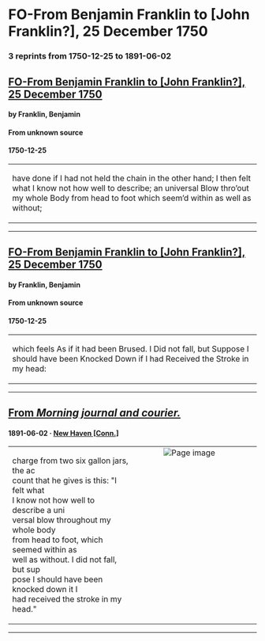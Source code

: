 
# FO-From Benjamin Franklin to [John Franklin?], 25 December 1750

### 3 reprints from 1750-12-25 to 1891-06-02

## [FO-From Benjamin Franklin to [John Franklin?], 25 December 1750](https://founders.archives.gov/documents/Franklin/01-04-02-0028)

#### by Franklin, Benjamin

#### From unknown source

#### 1750-12-25

<table style="width: 100%;"><tr><td style="width: 50%">

 have done if I had not held the chain in the other hand; I then felt what I know not how well to describe; an universal Blow thro’out my whole Body from head to foot which seem’d within as well as without;
</td></tr></table>

---

## [FO-From Benjamin Franklin to [John Franklin?], 25 December 1750](https://founders.archives.gov/documents/Franklin/01-04-02-0028)

#### by Franklin, Benjamin

#### From unknown source

#### 1750-12-25

<table style="width: 100%;"><tr><td style="width: 50%">

which feels As if it had been Brused. I Did not fall, but Suppose I should have been Knocked Down if I had Received the Stroke in my head:
</td></tr></table>

---

## [From _Morning journal and courier._](https://chroniclingamerica.loc.gov/lccn/sn82015483/1891-06-02/ed-1/seq-1)

#### 1891-06-02 &middot; [New Haven [Conn.]](http://dbpedia.org/resource/New_Haven%2C_Connecticut)

<table style="width: 100%;"><tr><td style="width: 50%">

  
charge from two six gallon jars, the ac  
count that he gives is this: &quot;I felt what  
I know not how well to describe a uni­  
versal blow throughout my whole body  
from head to foot, which seemed within as  
well as without. I did not fall, but sup­  
pose I should have been knocked down it I  
had received the stroke in my head.&quot; 
</td><td style="width: 50%; max-height: 75%; margin: auto; display: block;">
<img alt="Page image" src="https://chroniclingamerica.loc.gov/iiif/2/ct_forest_ver01%2Fdata%2Fsn82015483%2F00271764054%2F1891060201%2F0526.jp2/pct:63.795853,79.198842,9.279397,2.944015/!600,600/0/default.jpg"/>
</td>
</tr></table>

---

